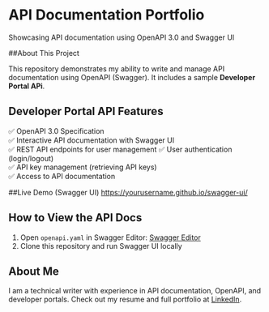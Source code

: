 # API Documentation Portfolio  

Showcasing API documentation using OpenAPI 3.0 and Swagger UI

##About This Project

This repository demonstrates my ability to write and manage API documentation using OpenAPI (Swagger). It includes a sample **Developer Portal APi**.  

## Developer Portal API Features  
✅ OpenAPI 3.0 Specification  
✅ Interactive API documentation with Swagger UI  
✅ REST API endpoints for user management 
✅ User authentication (login/logout)  
✅ API key management (retrieving API keys)  
✅ Access to API documentation  

##Live Demo (Swagger UI)
https://yourusername.github.io/swagger-ui/

## How to View the API Docs  
1. Open `openapi.yaml` in Swagger Editor: [Swagger Editor](https://editor.swagger.io/)  
2. Clone this repository and run Swagger UI locally  

## About Me  
I am a technical writer with experience in API documentation, OpenAPI, and developer portals. Check out my resume and full portfolio at [LinkedIn](https://linkedin.com/in/djdaludado).
